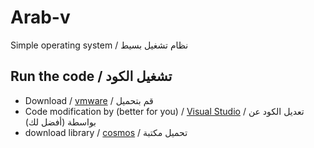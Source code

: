 # Arab-v
Simple operating system  /  نظام تشغيل بسيط



## Run the code  / تشغيل الكود
- Download / [vmware](https://www.vmware.com/products/workstation-pro/workstation-pro-evaluation.html) / قم بتحميل
- Code modification by (better for you) / [Visual Studio](https://visualstudio.microsoft.com/) / تعديل الكود عن بواسطة (أفضل لك)
- download library / [cosmos](https://www.gocosmos.org/download/) / تحميل مكتبة
